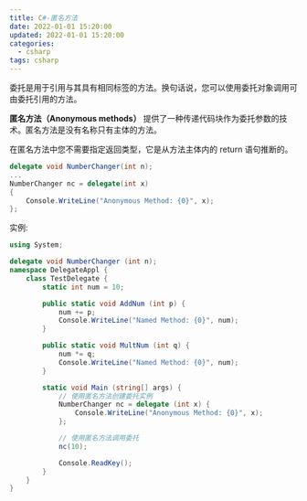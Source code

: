 ```yaml
---
title: C#-匿名方法
date: 2022-01-01 15:20:00
updated: 2022-01-01 15:20:00
categories:
  - csharp
tags: csharp
---
```


委托是用于引用与其具有相同标签的方法。换句话说，您可以使用委托对象调用可由委托引用的方法。

**匿名方法（Anonymous methods）** 提供了一种传递代码块作为委托参数的技术。匿名方法是没有名称只有主体的方法。

在匿名方法中您不需要指定返回类型，它是从方法主体内的 return 语句推断的。

```cs
delegate void NumberChanger(int n);
...
NumberChanger nc = delegate(int x)
{
    Console.WriteLine("Anonymous Method: {0}", x);
};
```

<!-- more -->

实例:

```cs
using System;

delegate void NumberChanger (int n);
namespace DelegateAppl {
    class TestDelegate {
        static int num = 10;

        public static void AddNum (int p) {
            num += p;
            Console.WriteLine("Named Method: {0}", num);
        }

        public static void MultNum (int q) {
            num *= q;
            Console.WriteLine("Named Method: {0}", num);
        }

        static void Main (string[] args) {
            // 使用匿名方法创建委托实例
            NumberChanger nc = delegate (int x) {
                Console.WriteLine("Anonymous Method: {0}", x);
            };

            // 使用匿名方法调用委托
            nc(10);

            Console.ReadKey();
        }
    }
}
```
